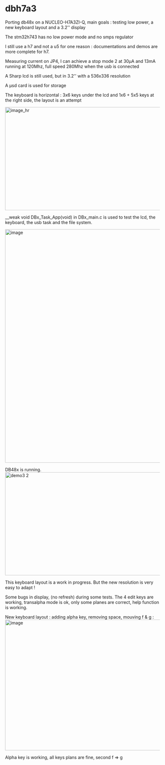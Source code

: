 # dbh7a3

Porting db48x on a NUCLEO-H7A3ZI-Q, main goals : testing low power, a new keyboard layout and a 3.2'' display

The stm32h743 has no low power mode and no smps regulator

I still use a h7 and not a u5 for one reason : documentations and demos are more complete for h7.


Measuring current on JP4, I can achieve a stop mode 2 at 30µA and 13mA running at 120Mhz, full speed 280Mhz when the usb is connected

A Sharp lcd is still used, but in 3.2'' with a 536x336 resolution 

A µsd card is used for storage

The keyboard is horizontal : 3x6 keys under the lcd and 1x6 + 5x5 keys at the right side, the layout is an attempt

<img width="536" height="336" alt="image_hr" src="https://github.com/user-attachments/assets/e5dbc27c-fdae-4213-8231-74d21b85713f" />

__weak void DBx_Task_App(void) in DBx_main.c is used to test the lcd, the keyboard, the usb task and the file system.


<img width="1539" height="760" alt="image" src="https://github.com/user-attachments/assets/acef5a0a-a5b5-46da-9707-fae9479d1002" />

DB48x is running.
<img width="536" height="336" alt="demo3 2" src="https://github.com/user-attachments/assets/d911e336-1f95-4314-81e8-c1900c6d34e9" />

This keyboard layout is a work in progress. But the new resolution is very easy to adapt !

Some bugs in display, (no refresh) during some tests.
The 4 edit keys are working, transalpha mode is ok, only some planes are correct, help function is working.

New keyboard layout : adding alpha key, removing space, mouving f & g :
<img width="808" height="426" alt="image" src="https://github.com/user-attachments/assets/38eb64ae-669d-4ef3-bdab-0eb5e76e1220" />

Alpha key is working, all keys plans are fine, second f => g

